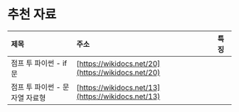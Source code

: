 # 추천 자료

| 제목 | 주소 | 특징 |
| :--- | :--- | :--- |
| 점프 투 파이썬 - if문 | [https://wikidocs.net/20](https://wikidocs.net/20) |  |
| 점프 투 파이썬 - 문자열 자료형  | [https://wikidocs.net/13](https://wikidocs.net/13) |  |



